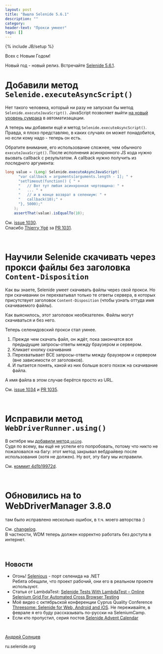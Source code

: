 ```yaml
---
layout: post
title: "Вышла Selenide 5.6.1"
description: ""
category:
header-text: "Прокси умнеет"
tags: []
---
```

{% include JB/setup %}

Всех с Новым Годом!

Новый год - новый релиз. Встречайте [Selenide 5.6.1](https://github.com/selenide/selenide/milestone/88?closed=1).


# Добавили метод `Selenide.executeAsyncScript()`

Нет такого человека, который ни разу не запускал бы метод `Selenide.executeJavaScript()`. 
JavaScript позволяет выйти [на новый уровень сумрака](/2019/12/24/advent-calendar-javascript-tricks/) в автоматизацации.

А теперь мы добавили ещё и метод `Selenide.executeAsyncScript()`. Правда, я плохо представляю, в каких случаях он 
может понадобится, но если кому надо - теперь он есть. 

Обратите внимание, его использование сложнее, чем обычного `executeJavaScript()`. 
После исполнения асинхронного JS кода нужно вызвать callback с результатом. А callback нужно получить из _последнего_ аргумента:

```java
long value = (Long) Selenide.executeAsyncJavaScript(
      "var callback = arguments[arguments.length - 1]; " + 
      "setTimeout(function() { " + 
      "   // Вот тут любая асинхронная чертовщина: " +
      "   ... " +
      "   // и в конце возврат в селениум: " +
      "   callback(10);" + 
      "}, 5000);"
    );
    assertThat(value).isEqualTo(10);
```

См. [issue 1030](https://github.com/selenide/selenide/issues/1030).  
Спасибо [Thierry Ygé](https://github.com/tyge68) за [PR 1031](https://github.com/selenide/selenide/pull/1031).

<br/> 

# Научили Selenide скачивать через прокси файлы без заголовка `Content-Disposition`

Как вы знаете, Selenide умеет скачивать файлы через свой прокси. 
Но при скачивании он перехватывал только те ответы сервера, в которых присутствует заголовок `Content-Disposition` 
(чтобы узнать оттуда имя скачиваемого файлы).  

Как выяснилось, этот заголовок необязателен. Файлы могут скачиваться и без него. 

Теперь селенидовский прокси стал умнее. 
1. Прежде чем скачать файл, он ждёт, пока закончатся все предыдущие запросы-ответы между браузером и сервером.
2. Кликает кнопку скачивания
3. Перехватывает ВСЕ запросы-ответы между браузером и сервером (вне зависимости от заголовков).
4. И пытается понять, какой из них больше всего похож на скачивание файла. 

А имя файла в этом случае берётся просто из URL. 

См. [issue 1034](https://github.com/selenide/selenide/issues/1034) и [PR 1035](https://github.com/selenide/selenide/pull/1035).

<br/> 

# Исправили метод `WebDriverRunner.using()`

В октябре мы [добавили метод `using`](/2019/10/16/selenide-5.4.0/).  
Судя по всему, вы ещё не успели его попробовать, потому что никто не пожаловался на багу: этот метод закрывал 
вебдрайвер после использования (хотя не должен). Ну вот, эту багу мы исправили.

См. [коммит 4d1b19972d](https://github.com/selenide/selenide/commit/4d1b19972d).  

<br/> 

# Обновились на to WebDriverManager 3.8.0 

там было исправлено несколько ошибок, в т.ч. моего авторства :) 

См. [changelog](https://github.com/bonigarcia/webdrivermanager/compare/webdrivermanager-3.8.0...master).  
В частности, WDM теперь должен корректно работать без доступа в интернет. 

<br/> 

## Новости

* Огонь! [Selenious](https://vitalyzinevich.visualstudio.com/_git/Selenious) - порт селенида на .NET  
  Ребята обещали, что проект рабочий, они его в реальном проекте используют. 
* Статья от LambdaTest: [Selenide Tests With LambdaTest – Online Selenium Grid For Automated Cross Browser Testing](https://www.lambdatest.com/support/docs/selenide-tests-with-lambdatest-online-selenium-grid-for-automated-cross-browser-testing/)
* Моё видео с октябрьской конференции Cyprus Quality Conference [Threesome: Selenide for Web, Android and iOS](https://youtu.be/Y04rU7qV7Vg).
  Не переживайте, в феврале я его буду рассказывать по-русски на SeleniumCamp. 
* Если кто пропустил, серия постов [Selenide Advent Calendar](/blog)

<br>

[Андрей Солнцев](http://asolntsev.github.io/)

ru.selenide.org
